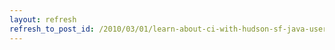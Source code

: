```yaml
---
layout: refresh
refresh_to_post_id: /2010/03/01/learn-about-ci-with-hudson-sf-java-user-group
---
```

